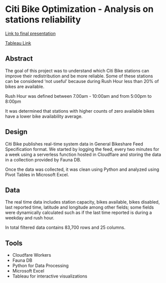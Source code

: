 # Citi Bike Optimization - Analysis on stations reliability

[Link to final presentation](https://docs.google.com/presentation/d/1wunxrt0I8V_x03g7h9n1G0RdKat9icyoEUHyc_WEW8E/edit?usp=sharing)

[Tableau Link](https://prod-useast-b.online.tableau.com/#/site/citibikeheatmap/workbooks/270847?:origin=card_share_link)

## Abstract

The goal of this project was to understand which Citi Bike stations can improve their redistribution and be more reliable. Some of these stations can be considered ‘not useful’ because during Rush Hour less than 20% of bikes are available.

Rush Hour was defined between 7.00am - 10:00am and from 5:00pm to 8:00pm

It was determined that stations with higher counts of zero available bikes have a lower bike availability average. 

## Design 
Citi Bike publishes real-time system data in General Bikeshare Feed Specification format. We started by logging the feed, every two minutes for a week using a serverless function hosted in Cloudflare and storing the data in a collection provided by Fauna DB.

Once the data was collected, it was clean using Python and analyzed using Pivot Tables in Microsoft Excel.

## Data

The real time data includes station capacity, bikes available, bikes disabled, last reported time, latitude and longitude among other fields; some fields were dynamically calculated such as if the last time reported is during a weekday and rush hour. 

In total filtered data contains 83,700 rows and 25 columns.

## Tools

* Cloudfare Workers
* Fauna DB
* Python for Data Processing
* Microsoft Excel
* Tableau for interactive visualizations

